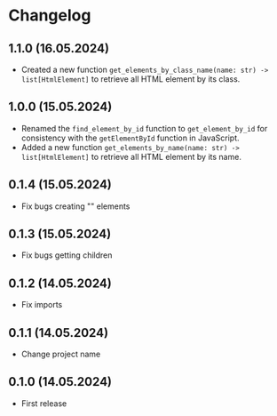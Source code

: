 # Changelog

## 1.1.0 (16.05.2024)

- Created a new function `get_elements_by_class_name(name: str) -> list[HtmlElement]` to retrieve all HTML element by its class.

## 1.0.0 (15.05.2024)

- Renamed the `find_element_by_id` function to `get_element_by_id` for consistency with the `getElementById` function in JavaScript.
- Added a new function `get_elements_by_name(name: str) -> list[HtmlElement]` to retrieve all HTML element by its name.

## 0.1.4 (15.05.2024)

- Fix bugs creating "<name />" elements

## 0.1.3 (15.05.2024)

- Fix bugs getting children

## 0.1.2 (14.05.2024)

- Fix imports

## 0.1.1 (14.05.2024)

- Change project name

## 0.1.0 (14.05.2024)

- First release
